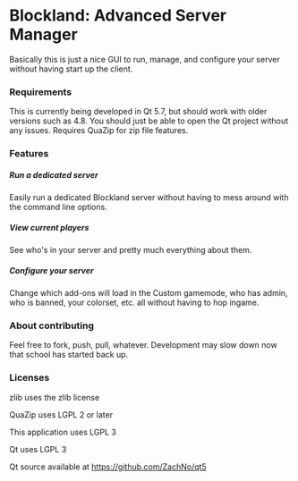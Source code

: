 # Blockland: Advanced Server Manager
Basically this is just a nice GUI to run, manage, and configure your server without having start up the client.

### Requirements
This is currently being developed in Qt 5.7, but should work with older versions such as 4.8.
You should just be able to open the Qt project without any issues.
Requires QuaZip for zip file features.

### Features
##### Run a dedicated server
Easily run a dedicated Blockland server without having to mess around with the command line options.
##### View current players
See who's in your server and pretty much everything about them.
##### Configure your server
Change which add-ons will load in the Custom gamemode, who has admin, who is banned, your colorset, etc. all without having to hop ingame.

### About contributing
Feel free to fork, push, pull, whatever. Development may slow down now that school has started back up.

### Licenses
zlib uses the zlib license

QuaZip uses LGPL 2 or later

This application uses LGPL 3

Qt uses LGPL 3

Qt source available at https://github.com/ZachNo/qt5
